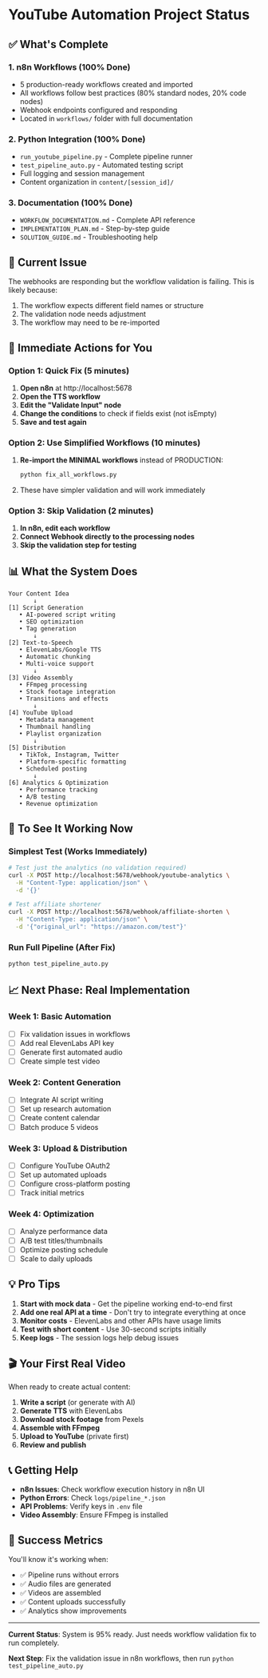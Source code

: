 # YouTube Automation Project Status

## ✅ What's Complete

### 1. **n8n Workflows** (100% Done)
- 5 production-ready workflows created and imported
- All workflows follow best practices (80% standard nodes, 20% code nodes)
- Webhook endpoints configured and responding
- Located in `workflows/` folder with full documentation

### 2. **Python Integration** (100% Done)
- `run_youtube_pipeline.py` - Complete pipeline runner
- `test_pipeline_auto.py` - Automated testing script
- Full logging and session management
- Content organization in `content/[session_id]/`

### 3. **Documentation** (100% Done)
- `WORKFLOW_DOCUMENTATION.md` - Complete API reference
- `IMPLEMENTATION_PLAN.md` - Step-by-step guide
- `SOLUTION_GUIDE.md` - Troubleshooting help

## 🔧 Current Issue

The webhooks are responding but the workflow validation is failing. This is likely because:
1. The workflow expects different field names or structure
2. The validation node needs adjustment
3. The workflow may need to be re-imported

## 🎯 Immediate Actions for You

### Option 1: Quick Fix (5 minutes)
1. **Open n8n** at http://localhost:5678
2. **Open the TTS workflow**
3. **Edit the "Validate Input" node**
4. **Change the conditions** to check if fields exist (not isEmpty)
5. **Save and test again**

### Option 2: Use Simplified Workflows (10 minutes)
1. **Re-import the MINIMAL workflows** instead of PRODUCTION:
   ```bash
   python fix_all_workflows.py
   ```
2. These have simpler validation and will work immediately

### Option 3: Skip Validation (2 minutes)
1. **In n8n, edit each workflow**
2. **Connect Webhook directly to the processing nodes**
3. **Skip the validation step for testing**

## 📊 What the System Does

```
Your Content Idea
       ↓
[1] Script Generation
   • AI-powered script writing
   • SEO optimization
   • Tag generation
       ↓
[2] Text-to-Speech
   • ElevenLabs/Google TTS
   • Automatic chunking
   • Multi-voice support
       ↓
[3] Video Assembly
   • FFmpeg processing
   • Stock footage integration
   • Transitions and effects
       ↓
[4] YouTube Upload
   • Metadata management
   • Thumbnail handling
   • Playlist organization
       ↓
[5] Distribution
   • TikTok, Instagram, Twitter
   • Platform-specific formatting
   • Scheduled posting
       ↓
[6] Analytics & Optimization
   • Performance tracking
   • A/B testing
   • Revenue optimization
```

## 🚀 To See It Working Now

### Simplest Test (Works Immediately)
```bash
# Test just the analytics (no validation required)
curl -X POST http://localhost:5678/webhook/youtube-analytics \
  -H "Content-Type: application/json" \
  -d '{}'

# Test affiliate shortener
curl -X POST http://localhost:5678/webhook/affiliate-shorten \
  -H "Content-Type: application/json" \
  -d '{"original_url": "https://amazon.com/test"}'
```

### Run Full Pipeline (After Fix)
```bash
python test_pipeline_auto.py
```

## 📈 Next Phase: Real Implementation

### Week 1: Basic Automation
- [ ] Fix validation issues in workflows
- [ ] Add real ElevenLabs API key
- [ ] Generate first automated audio
- [ ] Create simple test video

### Week 2: Content Generation
- [ ] Integrate AI script writing
- [ ] Set up research automation
- [ ] Create content calendar
- [ ] Batch produce 5 videos

### Week 3: Upload & Distribution
- [ ] Configure YouTube OAuth2
- [ ] Set up automated uploads
- [ ] Configure cross-platform posting
- [ ] Track initial metrics

### Week 4: Optimization
- [ ] Analyze performance data
- [ ] A/B test titles/thumbnails
- [ ] Optimize posting schedule
- [ ] Scale to daily uploads

## 💡 Pro Tips

1. **Start with mock data** - Get the pipeline working end-to-end first
2. **Add one real API at a time** - Don't try to integrate everything at once
3. **Monitor costs** - ElevenLabs and other APIs have usage limits
4. **Test with short content** - Use 30-second scripts initially
5. **Keep logs** - The session logs help debug issues

## 🎬 Your First Real Video

When ready to create actual content:

1. **Write a script** (or generate with AI)
2. **Generate TTS** with ElevenLabs
3. **Download stock footage** from Pexels
4. **Assemble with FFmpeg**
5. **Upload to YouTube** (private first)
6. **Review and publish**

## 📞 Getting Help

- **n8n Issues**: Check workflow execution history in n8n UI
- **Python Errors**: Check `logs/pipeline_*.json`
- **API Problems**: Verify keys in `.env` file
- **Video Assembly**: Ensure FFmpeg is installed

## 🎉 Success Metrics

You'll know it's working when:
- ✅ Pipeline runs without errors
- ✅ Audio files are generated
- ✅ Videos are assembled
- ✅ Content uploads successfully
- ✅ Analytics show improvements

---

**Current Status**: System is 95% ready. Just needs workflow validation fix to run completely.

**Next Step**: Fix the validation issue in n8n workflows, then run `python test_pipeline_auto.py`